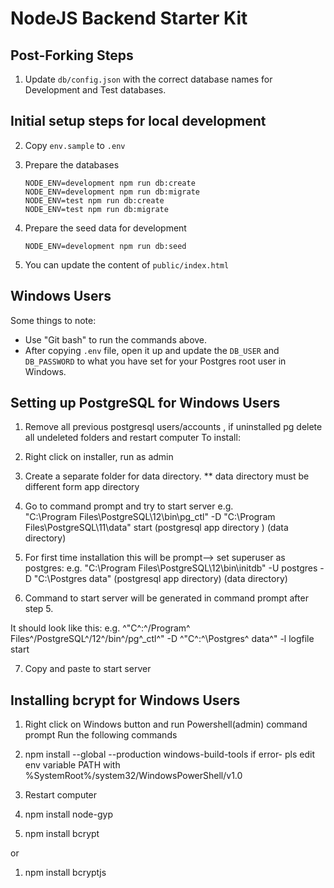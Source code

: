 # NodeJS Backend Starter Kit

## Post-Forking Steps

1. Update `db/config.json` with the correct database names for Development and Test databases.

## Initial setup steps for local development

2. Copy `env.sample` to `.env`
3. Prepare the databases

	```
	NODE_ENV=development npm run db:create
	NODE_ENV=development npm run db:migrate
	NODE_ENV=test npm run db:create
	NODE_ENV=test npm run db:migrate
	```

4. Prepare the seed data for development

	```
	NODE_ENV=development npm run db:seed
	```

5. You can update the content of `public/index.html`

## Windows Users

Some things to note:

- Use "Git bash" to run the commands above.
- After copying `.env` file, open it up and update the `DB_USER` and `DB_PASSWORD` to what you have set for your Postgres root user in Windows.


## Setting up PostgreSQL for Windows Users

1. Remove all previous postgresql users/accounts , if uninstalled pg delete all undeleted folders and restart computer
To install:
2. Right click on installer, run as admin
3. Create a separate folder for data directory. ** data directory must be different form app directory
4. Go to command prompt and try to start server
e.g.  
"C:\Program Files\PostgreSQL\12\bin\pg_ctl" -D "C:\Program Files\PostgreSQL\11\data" start
(postgresql app directory )                       (data directory)     

5. For first time installation this will be prompt--> set superuser as postgres:
e.g.
"C:\Program Files\PostgreSQL\12\bin\initdb" -U postgres -D "C:\Postgres data"
 (postgresql app directory)                                 (data directory)

6. Command to start server will be generated in command prompt after step 5.

It should look like this:
e.g.
  ^"C^:^/Program^ Files^/PostgreSQL^/12^/bin^/pg^_ctl^" -D ^"C^:^\Postgres^ data^" -l logfile start

7. Copy and paste to start server

## Installing bcrypt for Windows Users

1. Right click on Windows button and run Powershell(admin) command prompt
Run the following commands
2.  npm install --global --production windows-build-tools
if error-  pls edit env variable PATH with  %SystemRoot%/system32/WindowsPowerShell/v1.0

3. Restart computer
4. npm install node-gyp
5. npm install bcrypt

or

1. npm install bcryptjs
